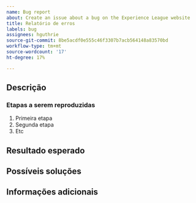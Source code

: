 ```yaml
---
name: Bug report
about: Create an issue about a bug on the Experience League website
title: Relatório de erros
labels: bug
assignees: hguthrie
source-git-commit: 8be5acdf0e555c46f3307b7acb564148a83570bd
workflow-type: tm+mt
source-wordcount: '17'
ht-degree: 17%

---
```



## Descrição

<!-- (REQUIRED) What is the issue or current behavior? -->

### Etapas a serem reproduzidas

<!-- (OPTIONAL) What needs to be done to replicate this issue? You can provide your scenario in a Gist. -->

1. Primeira etapa
1. Segunda etapa
1. Etc

## Resultado esperado

<!-- (REQUIRED) What is the expected result or behavior after resolving this issue? -->

## Possíveis soluções

<!-- (OPTIONAL) What would a solution for this issue look like? -->

## Informações adicionais

<!-- (OPTIONAL) What other information can you provide about this issue? -->

<!--
Thank you for taking the time to report this issue!
GitHub Issues in this repo should relate to the applicable codebase.

Before submitting this issue, make sure you are complying with our Code of Conduct:
https://github.com/AdobeDocs/commerce-operations.en/blob/main/code-of-conduct.md

Issues that do not comply with our Code of Conduct or do not contain enough information may be closed at the maintainers' discretion.

Feel free to remove this section before creating this issue.
-->
